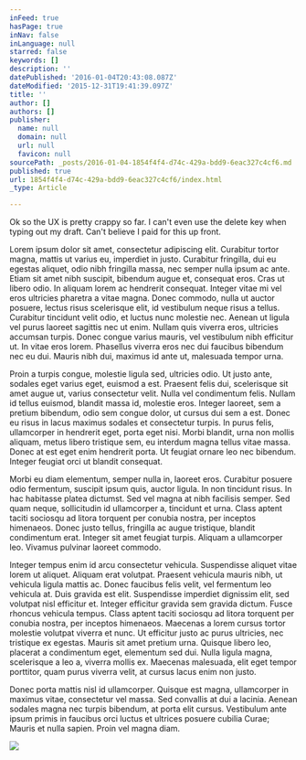 ```yaml
---
inFeed: true
hasPage: true
inNav: false
inLanguage: null
starred: false
keywords: []
description: ''
datePublished: '2016-01-04T20:43:08.087Z'
dateModified: '2015-12-31T19:41:39.097Z'
title: ''
author: []
authors: []
publisher:
  name: null
  domain: null
  url: null
  favicon: null
sourcePath: _posts/2016-01-04-1854f4f4-d74c-429a-bdd9-6eac327c4cf6.md
published: true
url: 1854f4f4-d74c-429a-bdd9-6eac327c4cf6/index.html
_type: Article

---
```

Ok so the UX is pretty crappy so far. I can't even use the delete key when typing out my draft. Can't believe I paid for this up front.

Lorem ipsum dolor sit amet, consectetur adipiscing elit. Curabitur tortor magna, mattis ut varius eu, imperdiet in justo. Curabitur fringilla, dui eu egestas aliquet, odio nibh fringilla massa, nec semper nulla ipsum ac ante. Etiam sit amet nibh suscipit, bibendum augue et, consequat eros. Cras ut libero odio. In aliquam lorem ac hendrerit consequat. Integer vitae mi vel eros ultricies pharetra a vitae magna. Donec commodo, nulla ut auctor posuere, lectus risus scelerisque elit, id vestibulum neque risus a tellus. Curabitur tincidunt velit odio, et luctus nunc molestie nec. Aenean ut ligula vel purus laoreet sagittis nec ut enim. Nullam quis viverra eros, ultricies accumsan turpis. Donec congue varius mauris, vel vestibulum nibh efficitur ut. In vitae eros lorem. Phasellus viverra eros nec dui faucibus bibendum nec eu dui. Mauris nibh dui, maximus id ante ut, malesuada tempor urna.

Proin a turpis congue, molestie ligula sed, ultricies odio. Ut justo ante, sodales eget varius eget, euismod a est. Praesent felis dui, scelerisque sit amet augue ut, varius consectetur velit. Nulla vel condimentum felis. Nullam id tellus euismod, blandit massa id, molestie eros. Integer laoreet, sem a pretium bibendum, odio sem congue dolor, ut cursus dui sem a est. Donec eu risus in lacus maximus sodales et consectetur turpis. In purus felis, ullamcorper in hendrerit eget, porta eget nisi. Morbi blandit, urna non mollis aliquam, metus libero tristique sem, eu interdum magna tellus vitae massa. Donec at est eget enim hendrerit porta. Ut feugiat ornare leo nec bibendum. Integer feugiat orci ut blandit consequat.

Morbi eu diam elementum, semper nulla in, laoreet eros. Curabitur posuere odio fermentum, suscipit ipsum quis, auctor ligula. In non tincidunt risus. In hac habitasse platea dictumst. Sed vel magna at nibh facilisis semper. Sed quam neque, sollicitudin id ullamcorper a, tincidunt et urna. Class aptent taciti sociosqu ad litora torquent per conubia nostra, per inceptos himenaeos. Donec justo tellus, fringilla ac augue tristique, blandit condimentum erat. Integer sit amet feugiat turpis. Aliquam a ullamcorper leo. Vivamus pulvinar laoreet commodo.

Integer tempus enim id arcu consectetur vehicula. Suspendisse aliquet vitae lorem ut aliquet. Aliquam erat volutpat. Praesent vehicula mauris nibh, ut vehicula ligula mattis ac. Donec faucibus felis velit, vel fermentum leo vehicula at. Duis gravida est elit. Suspendisse imperdiet dignissim elit, sed volutpat nisl efficitur et. Integer efficitur gravida sem gravida dictum. Fusce rhoncus vehicula tempus. Class aptent taciti sociosqu ad litora torquent per conubia nostra, per inceptos himenaeos. Maecenas a lorem cursus tortor molestie volutpat viverra et nunc. Ut efficitur justo ac purus ultricies, nec tristique ex egestas. Mauris sit amet pretium urna. Quisque libero leo, placerat a condimentum eget, elementum sed dui. Nulla ligula magna, scelerisque a leo a, viverra mollis ex. Maecenas malesuada, elit eget tempor porttitor, quam purus viverra velit, at cursus lacus enim non justo.

Donec porta mattis nisl id ullamcorper. Quisque est magna, ullamcorper in maximus vitae, consectetur vel massa. Sed convallis at dui a lacinia. Aenean sodales magna nec turpis bibendum, at porta elit cursus. Vestibulum ante ipsum primis in faucibus orci luctus et ultrices posuere cubilia Curae; Mauris et nulla sapien. Proin vel magna diam.

![](https://the-grid-user-content.s3-us-west-2.amazonaws.com/16136f30-cbee-438c-8ea5-7a62072ffbd8.png)